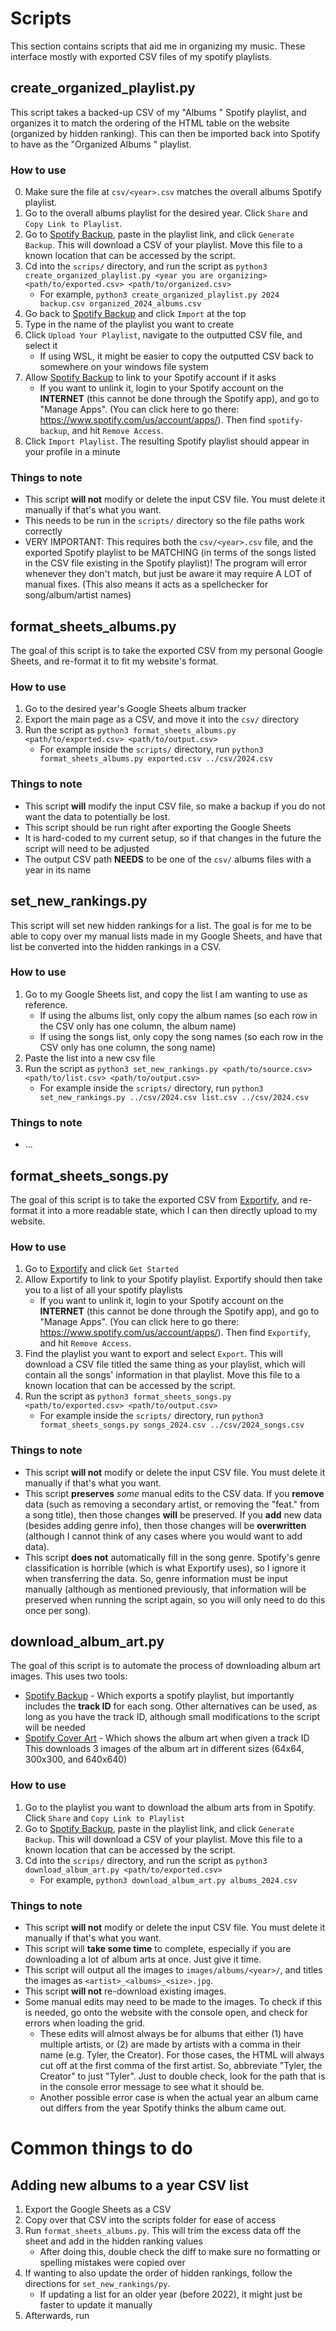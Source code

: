 # Scripts
This section contains scripts that aid me in organizing my music. These interface mostly with exported CSV files of my spotify playlists.


<!-- ---------------------------------------------------------------------------------------- -->


## create_organized_playlist.py
This script takes a backed-up CSV of my "Albums <Year>" Spotify playlist, and organizes it to match the ordering of the HTML table on the website (organized by hidden ranking). This can then be imported back into Spotify to have as the "Organized Albums <Year>" playlist.

### How to use
0) Make sure the file at `csv/<year>.csv` matches the overall albums Spotify playlist.
1) Go to the overall albums playlist for the desired year. Click `Share` and `Copy Link to Playlist`.
2) Go to [Spotify Backup](https://www.spotify-backup.com/), paste in the playlist link, and click `Generate Backup`. This will download a CSV of your playlist. Move this file to a known location that can be accessed by the script.
3) Cd into the `scrips/` directory, and run the script as `python3 create_organized_playlist.py <year you are organizing> <path/to/exported.csv> <path/to/organized.csv>`
    - For example, `python3 create_organized_playlist.py 2024 backup.csv organized_2024_albums.csv`
4) Go back to [Spotify Backup](https://www.spotify-backup.com/) and click `Import` at the top
5) Type in the name of the playlist you want to create
6) Click `Upload Your Playlist`, navigate to the outputted CSV file, and select it
    - If using WSL, it might be easier to copy the outputted CSV back to somewhere on your windows file system
7) Allow [Spotify Backup](https://www.spotify-backup.com/) to link to your Spotify account if it asks
    - If you want to unlink it, login to your Spotify account on the **INTERNET** (this cannot be done through the Spotify app), and go to "Manage Apps". (You can click here to go there: https://www.spotify.com/us/account/apps/). Then find `spotify-backup`, and hit `Remove Access`.
8) Click `Import Playlist`. The resulting Spotify playlist should appear in your profile in a minute

### Things to note
* This script **will not** modify or delete the input CSV file. You must delete it manually if that's what you want.
* This needs to be run in the `scripts/` directory so the file paths work correctly
* VERY IMPORTANT: This requires both the `csv/<year>.csv` file, and the exported Spotify playlist to be MATCHING (in terms of the songs listed in the CSV file existing in the Spotify playlist)! The program will error whenever they don't match, but just be aware it may require A LOT of manual fixes. (This also means it acts as a spellchecker for song/album/artist names)


<!-- ---------------------------------------------------------------------------------------- -->


## format_sheets_albums.py
The goal of this script is to take the exported CSV from my personal Google Sheets, and re-format it to fit my website's format.

### How to use
1) Go to the desired year's Google Sheets album tracker
2) Export the main page as a CSV, and move it into the `csv/` directory
4) Run the script as `python3 format_sheets_albums.py <path/to/exported.csv> <path/to/output.csv>`
    - For example inside the `scripts/` directory, run `python3 format_sheets_albums.py exported.csv ../csv/2024.csv`

### Things to note
* This script **will** modify the input CSV file, so make a backup if you do not want the data to potentially be lost.
* This script should be run right after exporting the Google Sheets
* It is hard-coded to my current setup, so if that changes in the future the script will need to be adjusted
* The output CSV path **NEEDS** to be one of the `csv/` albums files with a year in its name


<!-- ---------------------------------------------------------------------------------------- -->


## set_new_rankings.py
This script will set new hidden rankings for a list.
The goal is for me to be able to copy over my manual lists made in my Google Sheets, and have that list be converted into the hidden rankings in a CSV.

### How to use
1) Go to my Google Sheets list, and copy the list I am wanting to use as reference.
    - If using the albums list, only copy the album names (so each row in the CSV only has one column, the album name)
    - If using the songs list, only copy the song names (so each row in the CSV only has one column, the song name)
2) Paste the list into a new csv file
3) Run the script as `python3 set_new_rankings.py <path/to/source.csv> <path/to/list.csv> <path/to/output.csv>`
    - For example inside the `scripts/` directory, run `python3 set_new_rankings.py ../csv/2024.csv list.csv ../csv/2024.csv`

### Things to note
* ...


<!-- ---------------------------------------------------------------------------------------- -->


## format_sheets_songs.py
The goal of this script is to take the exported CSV from [Exportify](https://exportify.net/), and re-format it into a more readable state, which I can then directly upload to my website.

### How to use
1) Go to [Exportify](https://exportify.net/) and click `Get Started`
2) Allow Exportify to link to your Spotify playlist. Exportify should then take you to a list of all your spotify playlists
    - If you want to unlink it, login to your Spotify account on the **INTERNET** (this cannot be done through the Spotify app), and go to "Manage Apps". (You can click here to go there: https://www.spotify.com/us/account/apps/). Then find `Exportify`, and hit `Remove Access`.
3) Find the playlist you want to export and select `Export`. This will download a CSV file titled the same thing as your playlist, which will contain all the songs' information in that playlist. Move this file to a known location that can be accessed by the script.
4) Run the script as `python3 format_sheets_songs.py <path/to/exported.csv> <path/to/output.csv>`
    - For example inside the `scripts/` directory, run `python3 format_sheets_songs.py songs_2024.csv ../csv/2024_songs.csv`

### Things to note
* This script **will not** modify or delete the input CSV file. You must delete it manually if that's what you want.
* This script **preserves** *some* manual edits to the CSV data. If you **remove** data (such as removing a secondary artist, or removing the "feat." from a song title), then those changes **will** be preserved. If you **add** new data (besides adding genre info), then those changes will be **overwritten** (although I cannot think of any cases where you would want to add data).
* This script **does not** automatically fill in the song genre. Spotify's genre classification is horrible (which is what Exportify uses), so I ignore it when transferring the data. So, genre information must be input manually (although as mentioned previously, that information will be preserved when running the script again, so you will only need to do this once per song).


<!-- ---------------------------------------------------------------------------------------- -->


## download_album_art.py
The goal of this script is to automate the process of downloading album art images. This uses two tools:
* [Spotify Backup](https://www.spotify-backup.com/) - Which exports a spotify playlist, but importantly includes the **track ID** for each song. Other alternatives can be used, as long as you have the track ID, although small modifications to the script will be needed
* [Spotify Cover Art](https://www.spotifycover.art/) - Which shows the album art when given a track ID
This downloads 3 images of the album art in different sizes (64x64, 300x300, and 640x640)

### How to use
1) Go to the playlist you want to download the album arts from in Spotify. Click `Share` and `Copy Link to Playlist`
2) Go to [Spotify Backup](https://www.spotify-backup.com/), paste in the playlist link, and click `Generate Backup`. This will download a CSV of your playlist. Move this file to a known location that can be accessed by the script.
3) Cd into the `scrips/` directory, and run the script as `python3 download_album_art.py <path/to/exported.csv>`
    - For example, `python3 download_album_art.py albums_2024.csv`

### Things to note
* This script **will not** modify or delete the input CSV file. You must delete it manually if that's what you want.
* This script will **take some time** to complete, especially if you are downloading a lot of album arts at once. Just give it time.
* This script will output all the images to `images/albums/<year>/`, and titles the images as `<artist>_<albums>_<size>.jpg`.
* This script **will not** re-download existing images.
* Some manual edits may need to be made to the images. To check if this is needed, go onto the website with the console open, and check for errors when loading the grid.
    - These edits will almost always be for albums that either (1) have multiple artists, or (2) are made by artists with a comma in their name (e.g. Tyler, the Creator). For those cases, the HTML will always cut off at the first comma of the first artist. So, abbreviate "Tyler, the Creator" to just "Tyler". Just to double check, look for the path that is in the console error message to see what it should be.
    - Another possible error case is when the actual year an album came out differs from the year Spotify thinks the album came out.




<!-- ---------------------------------------------------------------------------------------- -->




# Common things to do
## Adding new albums to a year CSV list
1) Export the Google Sheets as a CSV
2) Copy over that CSV into the scripts folder for ease of access
3) Run `format_sheets_albums.py`. This will trim the excess data off the sheet and add in the hidden ranking values
    - After doing this, double check the diff to make sure no formatting or spelling mistakes were copied over
4) If wanting to also update the order of hidden rankings, follow the directions for `set_new_rankings/py`.
    - If updating a list for an older year (before 2022), it might just be faster to update it manually
5) Afterwards, run